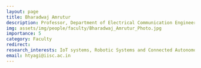 ```yaml
---
layout: page
title: Bharadwaj Amrutur
description: Professor, Department of Electrical Communication Engineering (ECE); Chairman, RBCCPS, IISc
img: assets/img/people/faculty/Bharadwaj_Amrutur_Photo.jpg
importance: 5
category: Faculty
redirect: 
research_interests: IoT systems, Robotic Systems and Connected Autonomous Vehicles
email: htyagi@iisc.ac.in
---
```


